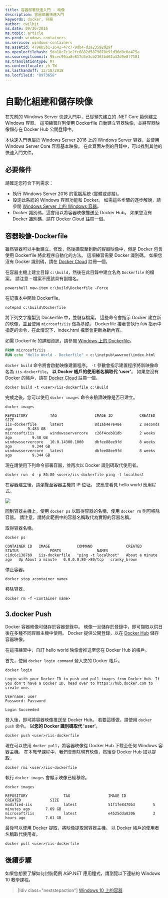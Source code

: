 ```yaml
---
title: 容器部署快速入門 - 映像
description: 容器部署快速入門
keywords: docker, 容器
author: cwilhit
ms.date: 09/26/2016
ms.topic: article
ms.prod: windows-containers
ms.service: windows-containers
ms.assetid: 479e05b1-2642-47c7-9db4-d2a23592d29f
ms.openlocfilehash: 5da18c7c1e2fc6882d5879070e91d36d0c0a475a
ms.sourcegitcommit: 95cec99aa8e817d3e3cb2163bd62a32d9e8f7181
ms.translationtype: MT
ms.contentlocale: zh-TW
ms.lasthandoff: 12/18/2018
ms.locfileid: "8973658"
---
```

# <a name="automating-builds-and-saving-images"></a>自動化組建和儲存映像

在先前的 Windows Server 快速入門中，已從預先建立的 .NET Core 範例建立 Windows 容器。 這項練習詳列使用 Dockerfile 自動建立容器映像，並將容器映像儲存在 Docker Hub 公開登錄中。

本快速入門專屬於 Windows Server 2016 上的 Windows Server 容器，並使用 Windows Server Core 容器基本映像。 在此頁面左側的目錄中，可以找到其他的快速入門文件。

## <a name="prerequisites"></a>必要條件

請確定您符合下列需求：

- 執行 Windows Server 2016 的電腦系統 (實體或虛擬)。
- 設定此系統的 Windows 容器功能和 Docker。 如需這些步驟的逐步解說，請參閱 [Windows Server 上的 Windows 容器](./quick-start-windows-server.md)。
- Docker 識別碼，這會用以將容器映像推送至 Docker Hub。 如果您沒有 Docker 識別碼，請在 [Docker Cloud](https://cloud.docker.com/) 註冊一個。

## <a name="container-image---dockerfile"></a>容器映像-Dockerfile

雖然容器可以手動建立、修改，然後擷取至到新的容器映像中，但是 Docker 包含使用 Dockerfile 將此程序自動化的方法。 這項練習需要 Docker 識別碼。 如果您沒有 Docker 識別碼，請在 [Docker Cloud]( https://cloud.docker.com/) 註冊一個。

在容器主機上建立目錄 `c:\build`，然後在此目錄中建立名為 `Dockerfile` 的檔案。 請注意 – 檔案不應該具有副檔名。

```console
powershell new-item c:\build\Dockerfile -Force
```

在記事本中開啟 Dockerfile。

```console
notepad c:\build\Dockerfile
```

將下列文字複製到 Dockerfile 中，並儲存檔案。 這些命令會指示 Docker 建立新的映像，並且使用 `microsoft/iis` 做為基礎。 Dockerfile 接著會執行 `RUN` 指示中指定的命令，在此情況下，index.html 檔案會更新為新內容。

如需 Dockerfile 的詳細資訊，請參閱 [Windows 上的 Dockerfile](../manage-docker/manage-windows-dockerfile.md)。

```dockerfile
FROM microsoft/iis
RUN echo "Hello World - Dockerfile" > c:\inetpub\wwwroot\index.html
```

`docker build` 命令將會啟動映像建置程序。 `-t` 參數會指示建置程序將新映像命名為 `iis-dockerfile`。 **以 Docker 帳戶的使用者名稱取代 'user'**。 如果您沒有 Docker 的帳戶，請在 [Docker Cloud](https://cloud.docker.com/) 註冊一個。

```console
docker build -t <user>/iis-dockerfile c:\Build
```

完成之後，您可以使用 `docker images` 命令來驗證映像是否已建立。

```console
docker images

REPOSITORY          TAG                 IMAGE ID            CREATED             SIZE
iis-dockerfile      latest              8d1ab4e7e48e        2 seconds ago       9.483 GB
microsoft/iis       windowsservercore   c26f4ceb81db        2 weeks ago         9.48 GB
windowsservercore   10.0.14300.1000     dbfee88ee9fd        8 weeks ago         9.344 GB
windowsservercore   latest              dbfee88ee9fd        8 weeks ago         9.344 GB
```

現在請使用下列命令部署容器，並再次以 Docker 識別碼取代使用者。

```console
docker run -d -p 80:80 <user>/iis-dockerfile ping -t localhost
```

在容器建立後，請瀏覽至容器主機的 IP 位址。 您應會看見 hello world 應用程式。

![](media/dockerfile2.png)

回到容器主機上，使用 `docker ps` 以取得容器的名稱，使用 `docker rm` 則可移除容器。 請注意，請將此範例中的容器名稱取代為實際的容器名稱。

取得容器名稱。

```console
docker ps

CONTAINER ID   IMAGE            COMMAND               CREATED              STATUS              PORTS                NAMES
c1dc6c1387b9   iis-dockerfile   "ping -t localhost"   About a minute ago   Up About a minute   0.0.0.0:80->80/tcp   cranky_brown
```

停止容器。

```console
docker stop <container name>
```

移除容器。

```console
docker rm -f <container name>
```

## <a name="docker-push"></a>3.docker Push

Docker 容器映像可儲存於容器登錄中。 映像一旦儲存於登錄中，即可擷取以供日後在多種不同容器主機中使用。 Docker 提供公開登錄，以在 [Docker Hub](https://hub.docker.com/) 儲存容器映像。

在這項練習中，自訂 hello world 映像會推送至您在 Docker Hub 的帳戶。

首先，使用 `docker login command` 登入您的 Docker 帳戶。

```console
docker login

Login with your Docker ID to push and pull images from Docker Hub. If you don't have a Docker ID, head over to https://hub.docker.com to create one.

Username: user
Password: Password

Login Succeeded
```

登入後，即可將容器映像推送至 Docker Hub。 若要這樣做，請使用 `docker push` 命令。 **以您的 Docker 識別碼取代 'user’**。 

```console
docker push <user>/iis-dockerfile
```

現在可以使用 `docker pull`，將容器映像從 Docker Hub 下載至任何 Windows 容器主機。 在本教學課程中，我們會刪除現有映像，然後從 Docker Hub 加以提取。 

```console
docker rmi <user>/iis-dockerfile
```

執行 `docker images` 會顯示映像已經移除。

```console
docker images

REPOSITORY                TAG                 IMAGE ID            CREATED             SIZE
modified-iis              latest              51f1fe8470b3        5 minutes ago       7.69 GB
microsoft/iis             latest              e4525dda8206        3 hours ago         7.61 GB
```

最後可以使用 Docker 提取，將映像提取回容器主機。 以 Docker 帳戶的使用者名稱取代使用者。 

```
docker pull <user>/iis-dockerfile
```

## <a name="next-steps"></a>後續步驟

如果您想要了解如何封裝範例 ASP.NET 應用程式，請瀏覽以下連結的 Windows 10 教學課程。

> [!div class="nextstepaction"]
> [Windows 10 上的容器](./quick-start-windows-10.md)
